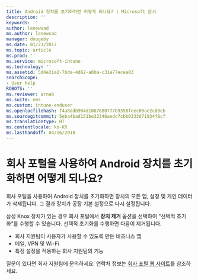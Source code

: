 ```yaml
---
title: Android 장치를 초기화하면 어떻게 되나요? | Microsoft 문서
description: ''
keywords: ''
author: lenewsad
ms.author: lanewsad
manager: dougeby
ms.date: 01/23/2017
ms.topic: article
ms.prod: ''
ms.service: microsoft-intune
ms.technology: ''
ms.assetid: 5d4e31a2-7bda-4d62-a0ba-c31e77ecea03
searchScope:
- User help
ROBOTS: ''
ms.reviewer: arnab
ms.suite: ems
ms.custom: intune-enduser
ms.openlocfilehash: f4a8ddb904d1007680777b9358feec08ae2cd0eb
ms.sourcegitcommit: 5eba4bad151be32346aedc7cbb0333d71934f8cf
ms.translationtype: HT
ms.contentlocale: ko-KR
ms.lasthandoff: 04/16/2018
---
```

# <a name="what-happens-if-you-reset-your-android-device-using-the-company-portal"></a>회사 포털을 사용하여 Android 장치를 초기화하면 어떻게 되나요?

회사 포털을 사용하여 Android 장치를 초기화하면 장치의 모든 앱, 설정 및 개인 데이터가 삭제됩니다. 그 결과 장치가 공장 기본 설정으로 다시 설정됩니다.

삼성 Knox 장치가 있는 경우 회사 포털에서 **장치 제거** 옵션을 선택하여 “선택적 초기화”를 수행할 수 있습니다. 선택적 초기화를 수행하면 다음이 제거됩니다.

- 회사 지원팀이 사용자가 사용할 수 있도록 만든 비즈니스 앱
- 메일, VPN 및 Wi-Fi
- 특정 설정을 적용하는 회사 지원팀의 기능

질문이 있다면 회사 지원팀에 문의하세요. 연락처 정보는 [회사 포털 웹 사이트](https://portal.manage.microsoft.com#HelpDeskDialog)를 참조하세요.
